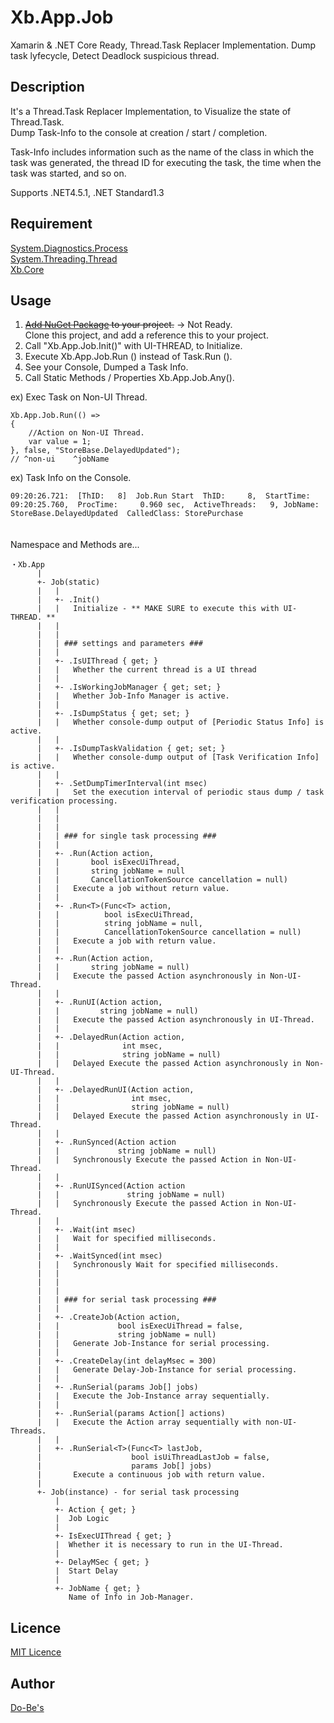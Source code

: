 Xb.App.Job
====

Xamarin & .NET Core Ready, Thread.Task Replacer Implementation. Dump task lyfecycle, Detect Deadlock suspicious thread.

## Description

It's a Thread.Task Replacer Implementation, to Visualize the state of Thread.Task.  
Dump Task-Info to the console at creation / start / completion.

Task-Info includes information such as the name of the class in which the task was generated, the thread ID for executing the task, the time when the task was started, and so on.

Supports .NET4.5.1, .NET Standard1.3

## Requirement
[System.Diagnostics.Process](https://www.nuget.org/packages/System.Diagnostics.Process/)  
[System.Threading.Thread](https://www.nuget.org/packages/System.Threading.Thread/)  
[Xb.Core](https://www.nuget.org/packages/Xb.Core/)  

## Usage
1. ~~[Add NuGet Package](https://www.nuget.org/packages/Xb.App.Job/) to your project.~~ -> Not Ready.  
  Clone this project, and add a reference this to your project.
2. Call "Xb.App.Job.Init()" with UI-THREAD, to Initialize.
3. Execute Xb.App.Job.Run () instead of Task.Run ().
4. See your Console, Dumped a Task Info.
5. Call Static Methods / Properties Xb.App.Job.Any().
  
ex) Exec Task on Non-UI Thread.  

    Xb.App.Job.Run(() => 
    {
        //Action on Non-UI Thread.
        var value = 1;
    }, false, "StoreBase.DelayedUpdated");
    // ^non-ui    ^jobName

ex) Task Info on the Console.  

    09:20:26.721:  [ThID:   8]  Job.Run Start  ThID:     8,  StartTime: 09:20:25.760,  ProcTime:     0.960 sec,  ActiveThreads:   9, JobName: StoreBase.DelayedUpdated  CalledClass: StorePurchase
  
  　  
Namespace and Methods are...

    ・Xb.App
          |
          +- Job(static)
          |   |
          |   +- .Init()
          |   |   Initialize - ** MAKE SURE to execute this with UI-THREAD. **
          |   |
          |   |
          |   | ### settings and parameters ###
          |   |
          |   +- .IsUIThread { get; }
          |   |   Whether the current thread is a UI thread
          |   |
          |   +- .IsWorkingJobManager { get; set; }
          |   |   Whether Job-Info Manager is active.
          |   |
          |   +- .IsDumpStatus { get; set; }
          |   |   Whether console-dump output of [Periodic Status Info] is active.
          |   |
          |   +- .IsDumpTaskValidation { get; set; }
          |   |   Whether console-dump output of [Task Verification Info] is active.
          |   |
          |   +- .SetDumpTimerInterval(int msec)
          |   |   Set the execution interval of periodic staus dump / task verification processing.
          |   |
          |   |
          |   |
          |   | ### for single task processing ###
          |   |
          |   +- .Run(Action action,
          |   |       bool isExecUiThread,
          |   |       string jobName = null
          |   |       CancellationTokenSource cancellation = null)
          |   |   Execute a job without return value.
          |   |
          |   +- .Run<T>(Func<T> action,
          |   |          bool isExecUiThread,
          |   |          string jobName = null,
          |   |          CancellationTokenSource cancellation = null)
          |   |   Execute a job with return value.
          |   |
          |   +- .Run(Action action,
          |   |       string jobName = null)
          |   |   Execute the passed Action asynchronously in Non-UI-Thread.
          |   |
          |   +- .RunUI(Action action,
          |   |         string jobName = null)
          |   |   Execute the passed Action asynchronously in UI-Thread.
          |   |
          |   +- .DelayedRun(Action action,
          |   |              int msec,
          |   |              string jobName = null)
          |   |   Delayed Execute the passed Action asynchronously in Non-UI-Thread.
          |   |
          |   +- .DelayedRunUI(Action action,
          |   |                int msec,
          |   |                string jobName = null)
          |   |   Delayed Execute the passed Action asynchronously in UI-Thread.
          |   |
          |   +- .RunSynced(Action action
          |   |             string jobName = null)
          |   |   Synchronously Execute the passed Action in Non-UI-Thread.
          |   |
          |   +- .RunUISynced(Action action
          |   |               string jobName = null)
          |   |   Synchronously Execute the passed Action in Non-UI-Thread.
          |   |
          |   +- .Wait(int msec)
          |   |   Wait for specified milliseconds.
          |   |
          |   +- .WaitSynced(int msec)
          |   |   Synchronously Wait for specified milliseconds.
          |   |
          |   |
          |   |
          |   | ### for serial task processing ###
          |   |
          |   +- .CreateJob(Action action,
          |   |             bool isExecUiThread = false,
          |   |             string jobName = null)
          |   |   Generate Job-Instance for serial processing.
          |   |
          |   +- .CreateDelay(int delayMsec = 300)
          |   |   Generate Delay-Job-Instance for serial processing.
          |   |
          |   +- .RunSerial(params Job[] jobs)
          |   |   Execute the Job-Instance array sequentially.
          |   |
          |   +- .RunSerial(params Action[] actions)
          |   |   Execute the Action array sequentially with non-UI-Threads.
          |   |
          |   +- .RunSerial<T>(Func<T> lastJob,
          |                    bool isUiThreadLastJob = false,
          |                    params Job[] jobs)
          |       Execute a continuous job with return value.
          |
          +- Job(instance) - for serial task processing
              |
              +- Action { get; }
              |  Job Logic
              |
              +- IsExecUIThread { get; }
              |  Whether it is necessary to run in the UI-Thread.
              |
              +- DelayMSec { get; }
              |  Start Delay
              |
              +- JobName { get; }
                 Name of Info in Job-Manager.
           


## Licence

[MIT Licence](https://github.com/ume05rw/Xb.App.Job/blob/master/LICENSE)

## Author

[Do-Be's](http://dobes.jp)
